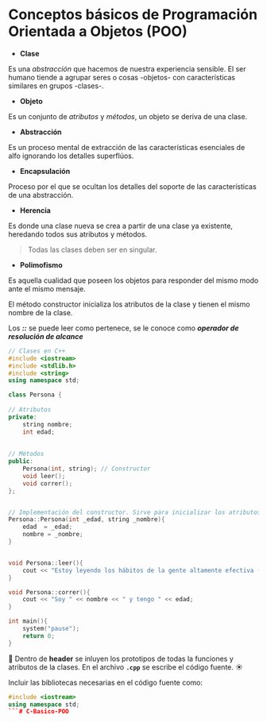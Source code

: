 # Conceptos básicos de Programación Orientada a Objetos (POO)

- **Clase**

Es una _abstracción_ que hacemos de nuestra experiencia sensible. El ser humano tiende a agrupar seres o cosas -objetos- con características similares en grupos -clases-.

- **Objeto**

Es un conjunto de *atributos* y *métodos*, un objeto se deriva de una clase.

- **Abstracción**

Es un proceso mental de extracción de las características esenciales de alfo ignorando los detalles superflúos.

- **Encapsulación**

Proceso por el que se ocultan los detalles del soporte de las características de una abstracción.

- **Herencia**

Es donde una clase nueva se crea a partir de una clase ya existente, heredando todos sus atributos y métodos.

> Todas las clases deben ser en singular.

- **Polimofismo**

Es aquella cualidad que poseen los objetos para responder del mismo modo ante el mismo mensaje.

El método constructor inicializa los atributos de la clase y tienen el mismo nombre de la clase. 

Los *__::__* se puede leer como pertenece, se le conoce como _**operador de resolución de alcance**_

```cpp
// Clases en C++
#include <iostream>
#include <stdlib.h>
#include <string>
using namespace std;

class Persona {
	
// Atributos
private:
	string nombre;
	int edad;
	
	
// Métodos
public:
	Persona(int, string); // Constructor
	void leer();
	void correr();
};


// Implementación del constructor. Sirve para inicializar los atributos de la clase
Persona::Persona(int _edad, string _nombre){
	edad  = _edad;
	nombre = _nombre;
}


void Persona::leer(){
	cout << "Estoy leyendo los hábitos de la gente altamente efectiva (" << nombre << ")";	
}

void Persona::correr(){
	cout << "Soy " << nombre << " y tengo " << edad; 
}

int main(){
	system("pause");
	return 0;
}
```


:star2: Dentro de **header** se inluyen los prototipos de todas la funciones y atributos de la clases. En el archivo **`.cpp`** se escribe el código fuente. :sunny:

Incluir las bibliotecas necesarias en el código fuente como:

```cpp
#include <iostream>
using namespace std;
```#   C - B a s i c o - P O O  
 